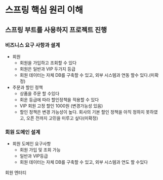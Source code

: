 # 스프링 핵심 원리 이해

## 스프링 부트를 사용하지 프로젝트 진행

### 비즈니스 요구 사항과 셜계

 * 회원
    * 회원을 가입하고 조회할 수 있다
    * 회원은 일반과 VIP 두가지 등급
    * 회원 데이터는 자체 DB를 구축할 수 있고, 외부 시스템과 연동 할수 있다.(미확정)
  * 주문과 할인 정책
    * 상품을 주문 할 수있다
    * 회운 등급에 따라 할인정책을 적용할 수 있다
    * VIP 회원 고정 할인 1000원 (변경가능성 있음)
    * 할인 정책은 변경 가능성이 높다. 회사의 기본 할인 정책을 아직 정하지 못하였고, 오픈 전까지 고민을 미루고 싶다(미확정)

### 회원 도메인 설계
 * 회원 도메인 요구사항
   * 회원 가입 및 조회 가능
   * 일반과 VIP등급
   * 회원 데이터는 자체 DB를 구축할 수 있고, 외부 시스템과 연도 할 수있다
  
  회원 엔터티
 
